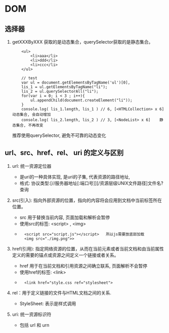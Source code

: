 # DOM

## 选择器

1. getXXXByXXX 获取的是动态集合，querySelector获取的是静态集合。
    ```
        <ul>
            <li>aaa</li>
            <li>ddd</li>
            <li>ccc</li>
        </ul>
         
        // test
        var ul = document.getElementsByTagName('ul')[0],
        lis_1 = ul.getElementsByTagName("li");
        lis_2 = ul.querySelectorAll("li");
        for(var i = 0; i < 3 ; i++){ 
            ul.appendChild(document.createElement("li")); 
        } 
        console.log( lis_1.length, lis_1 ) // 6, [<HTMLCollection> x 6] 动态集合, 会自动增加
        console.log( lis_2.length, lis_2 ) // 3, [<NodeList> x 6]    静态集合, 不再改变
    ```

    推荐使用querySelector, 避免不可靠的动态变化


## url、src、href、rel、 uri 的定义与区别

1. url: 统一资源定位器
    - 是uri的一种具体实现, 是uri的子集, 代表资源的路径地址,
    - 格式:  协议类型:[//服务器地址[:端口号]][/资源层级UNIX文件路径]文件名?查询

2. src(引入): 指向外部资源的位置，指向的内容将会应用到文档中当前标签所在位置。
    - src 用于替换当前内容, 页面加载和解析会暂停
    - 使用src的标签: &lt;script&gt; , &lt;img&gt;
    - ```
        <script src="script.js"></script>   所以js需要放底部加载
        <img src="./img.png">>
      ```
3. href(引用): 指定网络资源的位置，从而在当前元素或者当前文档和由当前属性定义的需要的锚点或资源之间定义一个链接或者关系。
    - href 用于在当前文档和引用资源之间确立联系, 页面解析不会暂停
    - 使用href的标签: &lt;link&gt; 
    - ```
        <link href="style.css ref="stylesheet">
      ```
4. rel：用于定义链接的文件与HTML文档之间的关系.
    - StyleSheet: 表示是样式调用

5. uri: 统一资源标识符
    - 包括 url 和 urn